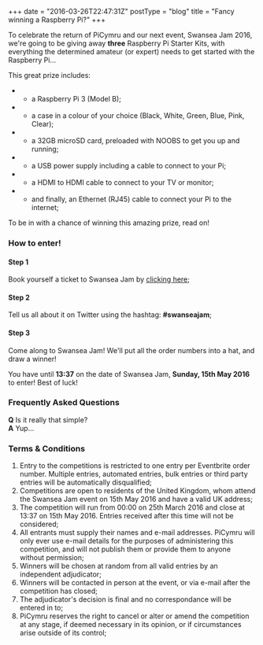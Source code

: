 +++
date = "2016-03-26T22:47:31Z"
postType = "blog"
title = "Fancy winning a Raspberry Pi?"
+++

To celebrate the return of PiCymru and our next event, Swansea Jam 2016, we're going to be giving away **three** Raspberry Pi Starter Kits, with everything the determined amateur (or expert) needs to get started with the Raspberry Pi...

<!--more-->

This great prize includes:

* * a Raspberry Pi 3 (Model B);
* * a case in a colour of your choice (Black, White, Green, Blue, Pink, Clear);
* * a 32GB microSD card, preloaded with NOOBS to get you up and running;
* * a USB power supply including a cable to connect to your Pi;
* * a HDMI to HDMI cable to connect to your TV or monitor;
* * and finally, an Ethernet (RJ45) cable to connect your Pi to the internet;

To be in with a chance of winning this amazing prize, read on!

### How to enter!
#### Step 1
Book yourself a ticket to Swansea Jam by [clicking here](https://www.eventbrite.co.uk/e/swansea-jam-tickets-23798915196);
#### Step 2
Tell us all about it on Twitter using the hashtag: **#swanseajam**;
#### Step 3
Come along to Swansea Jam! We'll put all the order numbers into a hat, and draw a winner!

You have until **13:37** on the date of Swansea Jam, **Sunday, 15th May 2016** to enter! Best of luck!

### Frequently Asked Questions
**Q** Is it really that simple?  
**A** Yup...

### Terms & Conditions
1) Entry to the competitions is restricted to one entry per Eventbrite order number. Multiple entries, automated entries, bulk entries or third party entries will be automatically disqualified;  
2) Competitions are open to residents of the United Kingdom, whom attend the Swansea Jam event on 15th May 2016 and have a valid UK address;  
3) The competition will run from 00:00 on 25th March 2016 and close at 13:37 on 15th May 2016. Entries received after this time will not be considered;  
4) All entrants must supply their names and e-mail addresses. PiCymru will only ever use e-mail details for the purposes of administering this competition, and will not publish them or provide them to anyone without permission;  
5) Winners will be chosen at random from all valid entries by an independent adjudicator;  
6) Winners will be contacted in person at the event, or via e-mail after the competition has closed;  
7) The adjudicator's decision is final and no correspondance will be entered in to;  
8) PiCymru reserves the right to cancel or alter or amend the competition at any stage, if deemed necessary in its opinion, or if circumstances arise outside of its control;  
